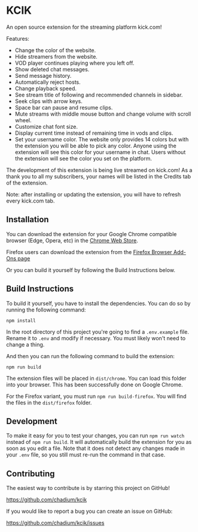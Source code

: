 # KCIK

An open source extension for the streaming platform kick.com!

Features:
- Change the color of the website.
- Hide streamers from the website.
- VOD player continues playing where you left off.
- Show deleted chat messages.
- Send message history.
- Automatically reject hosts.
- Change playback speed.
- See stream title of following and recommended channels in sidebar.
- Seek clips with arrow keys.
- Space bar can pause and resume clips.
- Mute streams with middle mouse button and change volume with scroll wheel.
- Customize chat font size.
- Display current time instead of remaining time in vods and clips.
- Set your username color. The website only provides 14 colors but with the extension you will be able to pick any color. Anyone using the extension will see this color for your username in chat. Users without the extension will see the color you set on the platform.

The development of this extension is being live streamed on kick.com! As a thank you to all my subscribers, your names will be listed in the Credits tab of the extension.

Note: after installing or updating the extension, you will have to refresh every kick.com tab.


## Installation

You can download the extension for your Google Chrome compatible browser (Edge, Opera, etc) in the [Chrome Web Store](https://chrome.google.com/webstore/detail/kcik/gjhhdbbkhppoflbcoigffpphhmkffbcf).

Firefox users can download the extension from the [Firefox Browser Add-Ons page](https://addons.mozilla.org/en-US/firefox/addon/kcik/)

Or you can build it yourself by following the Build Instructions below.


## Build Instructions

To build it yourself, you have to install the dependencies. You can do so by running the following command:

```
npm install
```

In the root directory of this project you're going to find a `.env.example` file. Rename it to `.env` and modify if necessary. You must likely won't need to change a thing.

And then you can run the following command to build the extension:

```
npm run build
```

The extension files will be placed in `dist/chrome`. You can load this folder into your browser. This has been successfully done on Google Chrome.

For the Firefox variant, you must run `npm run build-firefox`. You will
find the files in the `dist/firefox` folder.


## Development

To make it easy for you to test your changes, you can run `npm run watch` instead of `npm run build`. It will automatically build the extension for you as soon as you edit a file. Note that it does not detect any changes made in your `.env` file, so you still must re-run the command in that case.


## Contributing

The easiest way to contribute is by starring this project on GitHub!

https://github.com/chadium/kcik

If you would like to report a bug you can create an issue on GitHub:

https://github.com/chadium/kcik/issues
